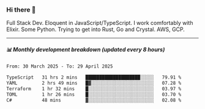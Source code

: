 ### Hi there 👋

Full Stack Dev. Eloquent in JavaScript/TypeScript. I work comfortably with Elixir. Some Python. Trying to get into Rust, Go and Crystal. AWS, GCP.

***

##### 📊 Monthly development breakdown (updated every 8 hours)

<!--START_SECTION:waka-->

```txt
From: 30 March 2025 - To: 29 April 2025

TypeScript   31 hrs 2 mins   ████████████████████░░░░░   79.91 %
YAML         2 hrs 49 mins   █▓░░░░░░░░░░░░░░░░░░░░░░░   07.28 %
Terraform    1 hr 32 mins    █░░░░░░░░░░░░░░░░░░░░░░░░   03.97 %
TOML         1 hr 26 mins    █░░░░░░░░░░░░░░░░░░░░░░░░   03.70 %
C#           48 mins         ▓░░░░░░░░░░░░░░░░░░░░░░░░   02.08 %
```

<!--END_SECTION:waka-->
